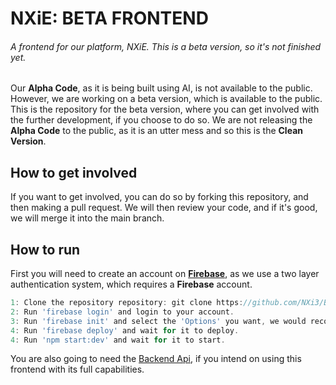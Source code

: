 # NXiE: BETA FRONTEND
###### A frontend for our platform, NXiE. This is a beta version, so it's not finished yet.

Our **Alpha Code**, as it is being built using AI, is not available to the public. However, we are working on a beta version, which is available to the public.
This is the repository for the beta version, where you can get involved with the further development, if you choose to do so. We are not releasing the **Alpha Code** to the public,
as it is an utter mess and so this is the **Clean Version**.

## How to get involved
If you want to get involved, you can do so by forking this repository, and then making a pull request. We will then review your code, and if it's good, we will merge it into the main branch.

## How to run
First you will need to create an account on [**Firebase**](https://firebase.google.com), as we use a two layer authentication system, which requires a **Firebase** account.  
```js
1: Clone the repository repository: git clone https://github.com/NXi3/Beta_Build.git 
2: Run 'firebase login' and login to your account.
3: Run 'firebase init' and select the 'Options' you want, we would recommend them all.
4: Run 'firebase deploy' and wait for it to deploy.
4: Run 'npm start:dev' and wait for it to start.
```

You are also going to need the [Backend Api](), if you intend on using this frontend with its full capabilities.
